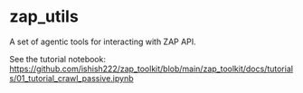 # zap_utils

A set of agentic tools for interacting with ZAP API.

See the tutorial notebook: https://github.com/ishish222/zap_toolkit/blob/main/zap_toolkit/docs/tutorials/01_tutorial_crawl_passive.ipynb